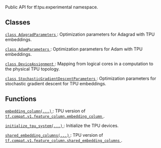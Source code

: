 Public API for tf.tpu.experimental namespace.

## Classes
[ `class AdagradParameters` ](https://tensorflow.google.cn/api_docs/python/tf/compat/v1/tpu/experimental/AdagradParameters): Optimization parameters for Adagrad with TPU embeddings.

[ `class AdamParameters` ](https://tensorflow.google.cn/api_docs/python/tf/compat/v1/tpu/experimental/AdamParameters): Optimization parameters for Adam with TPU embeddings.

[ `class DeviceAssignment` ](https://tensorflow.google.cn/api_docs/python/tf/tpu/experimental/DeviceAssignment): Mapping from logical cores in a computation to the physical TPU topology.

[ `class StochasticGradientDescentParameters` ](https://tensorflow.google.cn/api_docs/python/tf/compat/v1/tpu/experimental/StochasticGradientDescentParameters): Optimization parameters for stochastic gradient descent for TPU embeddings.

## Functions
[ `embedding_column(...)` ](https://tensorflow.google.cn/api_docs/python/tf/compat/v1/tpu/experimental/embedding_column): TPU version of [ `tf.compat.v1.feature_column.embedding_column` ](https://tensorflow.google.cn/api_docs/python/tf/feature_column/embedding_column).

[ `initialize_tpu_system(...)` ](https://tensorflow.google.cn/api_docs/python/tf/tpu/experimental/initialize_tpu_system): Initialize the TPU devices.

[ `shared_embedding_columns(...)` ](https://tensorflow.google.cn/api_docs/python/tf/compat/v1/tpu/experimental/shared_embedding_columns): TPU version of [ `tf.compat.v1.feature_column.shared_embedding_columns` ](https://tensorflow.google.cn/api_docs/python/tf/compat/v1/feature_column/shared_embedding_columns).

